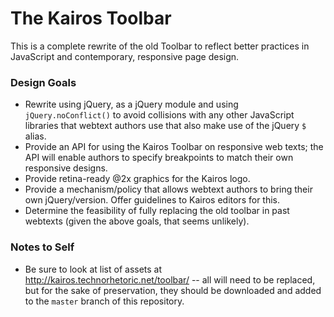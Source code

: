 # The Kairos Toolbar

This is a complete rewrite of the old Toolbar to reflect better practices in JavaScript and contemporary, responsive page design.

### Design Goals
* Rewrite using jQuery, as a jQuery module and using `jQuery.noConflict()` to avoid collisions with any other JavaScript libraries that webtext authors use that also make use of the jQuery `$` alias.
* Provide an API for using the Kairos Toolbar on responsive web texts; the API will enable authors to specify breakpoints to match their own responsive designs.
* Provide retina-ready @2x graphics for the Kairos logo.
* Provide a mechanism/policy that allows webtext authors to bring their own jQuery/version. Offer guidelines to Kairos editors for this.
* Determine the feasibility of fully replacing the old toolbar in past webtexts (given the above goals, that seems unlikely).

### Notes to Self
* Be sure to look at list of assets at http://kairos.technorhetoric.net/toolbar/ -- all will need to be replaced, but for the sake of preservation, they should be downloaded and added to the `master` branch of this repository.
